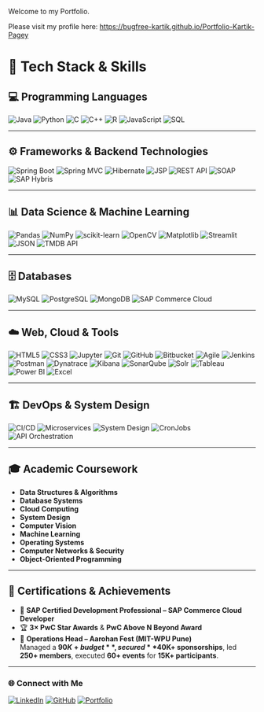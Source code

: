 Welcome to my Portfolio.


Please visit my profile here: https://bugfree-kartik.github.io/Portfolio-Kartik-Pagey



# 🧠 Tech Stack & Skills

## 💻 Programming Languages
![Java](https://img.shields.io/badge/Java-%23ED8B00.svg?logo=openjdk&logoColor=white)
![Python](https://img.shields.io/badge/Python-3776AB.svg?logo=python&logoColor=white)
![C](https://img.shields.io/badge/C-00599C.svg?logo=c&logoColor=white)
![C++](https://img.shields.io/badge/C++-00599C.svg?logo=cplusplus&logoColor=white)
![R](https://img.shields.io/badge/R-276DC3.svg?logo=r&logoColor=white)
![JavaScript](https://img.shields.io/badge/JavaScript-F7DF1E.svg?logo=javascript&logoColor=black)
![SQL](https://img.shields.io/badge/SQL-4479A1.svg?logo=postgresql&logoColor=white)

---

## ⚙️ Frameworks & Backend Technologies
![Spring Boot](https://img.shields.io/badge/Spring%20Boot-6DB33F.svg?logo=springboot&logoColor=white)
![Spring MVC](https://img.shields.io/badge/Spring%20MVC-6DB33F.svg?logo=spring&logoColor=white)
![Hibernate](https://img.shields.io/badge/Hibernate-59666C.svg?logo=hibernate&logoColor=white)
![JSP](https://img.shields.io/badge/JSP-007396.svg?logo=java&logoColor=white)
![REST API](https://img.shields.io/badge/REST-02569B.svg?logo=api&logoColor=white)
![SOAP](https://img.shields.io/badge/SOAP-2E8B57.svg?logo=w3c&logoColor=white)
![SAP Hybris](https://img.shields.io/badge/SAP%20Hybris-0FAAFF.svg?logo=sap&logoColor=white)

---

## 📊 Data Science & Machine Learning
![Pandas](https://img.shields.io/badge/Pandas-150458.svg?logo=pandas&logoColor=white)
![NumPy](https://img.shields.io/badge/NumPy-013243.svg?logo=numpy&logoColor=white)
![scikit-learn](https://img.shields.io/badge/scikit--learn-F7931E.svg?logo=scikitlearn&logoColor=white)
![OpenCV](https://img.shields.io/badge/OpenCV-5C3EE8.svg?logo=opencv&logoColor=white)
![Matplotlib](https://img.shields.io/badge/Matplotlib-11557C.svg?logo=plotly&logoColor=white)
![Streamlit](https://img.shields.io/badge/Streamlit-FF4B4B.svg?logo=streamlit&logoColor=white)
![JSON](https://img.shields.io/badge/JSON-000000.svg?logo=json&logoColor=white)
![TMDB API](https://img.shields.io/badge/TMDB%20API-01B4E4.svg?logo=themoviedatabase&logoColor=white)

---

## 🗄️ Databases
![MySQL](https://img.shields.io/badge/MySQL-4479A1.svg?logo=mysql&logoColor=white)
![PostgreSQL](https://img.shields.io/badge/PostgreSQL-4169E1.svg?logo=postgresql&logoColor=white)
![MongoDB](https://img.shields.io/badge/MongoDB-47A248.svg?logo=mongodb&logoColor=white)
![SAP Commerce Cloud](https://img.shields.io/badge/SAP%20Commerce%20Cloud-0FAAFF.svg?logo=sap&logoColor=white)

---

## ☁️ Web, Cloud & Tools
![HTML5](https://img.shields.io/badge/HTML5-E34F26.svg?logo=html5&logoColor=white)
![CSS3](https://img.shields.io/badge/CSS3-1572B6.svg?logo=css3&logoColor=white)
![Jupyter](https://img.shields.io/badge/Jupyter-F37626.svg?logo=jupyter&logoColor=white)
![Git](https://img.shields.io/badge/Git-F05032.svg?logo=git&logoColor=white)
![GitHub](https://img.shields.io/badge/GitHub-181717.svg?logo=github&logoColor=white)
![Bitbucket](https://img.shields.io/badge/Bitbucket-0052CC.svg?logo=bitbucket&logoColor=white)
![Agile](https://img.shields.io/badge/Agile-2496ED.svg?logo=scrumalliance&logoColor=white)
![Jenkins](https://img.shields.io/badge/Jenkins-D24939.svg?logo=jenkins&logoColor=white)
![Postman](https://img.shields.io/badge/Postman-FF6C37.svg?logo=postman&logoColor=white)
![Dynatrace](https://img.shields.io/badge/Dynatrace-1496FF.svg?logo=dynatrace&logoColor=white)
![Kibana](https://img.shields.io/badge/Kibana-005571.svg?logo=kibana&logoColor=white)
![SonarQube](https://img.shields.io/badge/SonarQube-4E9BCD.svg?logo=sonarqube&logoColor=white)
![Solr](https://img.shields.io/badge/Solr-D9411E.svg?logo=apache&logoColor=white)
![Tableau](https://img.shields.io/badge/Tableau-E97627.svg?logo=tableau&logoColor=white)
![Power BI](https://img.shields.io/badge/Power%20BI-F2C811.svg?logo=powerbi&logoColor=black)
![Excel](https://img.shields.io/badge/Excel-217346.svg?logo=microsoft-excel&logoColor=white)

---

## 🏗️ DevOps & System Design
![CI/CD](https://img.shields.io/badge/CI%2FCD-0A0A0A.svg?logo=githubactions&logoColor=white)
![Microservices](https://img.shields.io/badge/Microservices-FF6F00.svg?logo=googlecloud&logoColor=white)
![System Design](https://img.shields.io/badge/System%20Design-0078D7.svg?logo=azuredevops&logoColor=white)
![CronJobs](https://img.shields.io/badge/CronJobs-FFB400.svg?logo=linux&logoColor=black)
![API Orchestration](https://img.shields.io/badge/API%20Orchestration-02569B.svg?logo=fastapi&logoColor=white)

---

## 🎓 Academic Coursework
- **Data Structures & Algorithms**
- **Database Systems**
- **Cloud Computing**
- **System Design**
- **Computer Vision**
- **Machine Learning**
- **Operating Systems**
- **Computer Networks & Security**
- **Object-Oriented Programming**

---

## 🏅 Certifications & Achievements
- 🧾 **SAP Certified Development Professional – SAP Commerce Cloud Developer**
- 🏆 **3× PwC Star Awards** & **PwC Above N Beyond Award**
- 🎯 **Operations Head – Aarohan Fest (MIT-WPU Pune)**  
  Managed a **$90K+ budget**, secured **$40K+ sponsorships**, led **250+ members**, executed **60+ events** for **15K+ participants**.

---

### 🌐 Connect with Me
[![LinkedIn](https://img.shields.io/badge/LinkedIn-Kartik%20Pagey-blue?logo=linkedin&logoColor=white)](https://www.linkedin.com/in/kartik-pagey7777777/)
[![GitHub](https://img.shields.io/badge/GitHub-bugfree--kartik-black?logo=github&logoColor=white)](https://github.com/bugfree-kartik)
[![Portfolio](https://img.shields.io/badge/Portfolio-kartik.pagey.dev-0A66C2?logo=google-chrome&logoColor=white)](https://kartik.pagey.dev)


